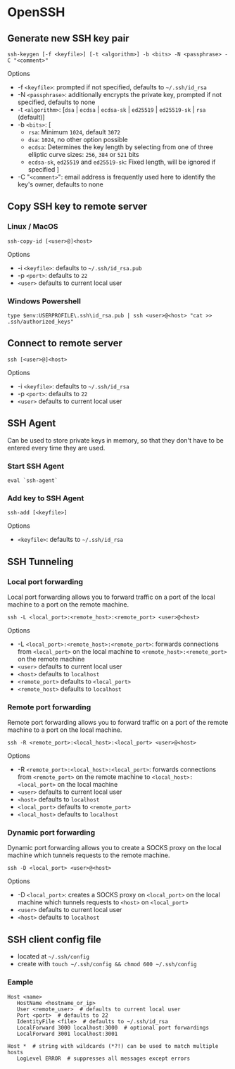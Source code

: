 # OpenSSH

## Generate new SSH key pair
```
ssh-keygen [-f <keyfile>] [-t <algorithm>] -b <bits> -N <passphrase> -C "<comment>"
```
Options
- -f `<keyfile>`: prompted if not specified, defaults to `~/.ssh/id_rsa`
- -N `<passphrase>`: additionally encrypts the private key, prompted if not specified, defaults to none
- -t `<algorithm>`: [`dsa` | `ecdsa` | `ecdsa-sk` | `ed25519` | `ed25519-sk` | `rsa` (default)]
- -b `<bits>`: [
   - `rsa`: Minimum `1024`, default `3072` 
   - `dsa`: `1024`, no other option possible
   - `ecdsa`: Determines the key length by selecting from one of three elliptic curve sizes: `256`, `384` or `521` bits
   - `ecdsa-sk`, `ed25519` and `ed25519-sk`: Fixed length, will be ignored if specified
]
- -C "`<comment>`": email address is frequently used here to identify the key's owner, defaults to none

## Copy SSH key to remote server
### Linux / MacOS
```shell
ssh-copy-id [<user>@]<host>
```
Options
- -i `<keyfile>`: defaults to `~/.ssh/id_rsa.pub`
- -p `<port>`: defaults to `22`
- `<user>` defaults to current local user

### Windows Powershell
```shell
type $env:USERPROFILE\.ssh\id_rsa.pub | ssh <user>@<host> "cat >> .ssh/authorized_keys"
```

## Connect to remote server
```shell
ssh [<user>@]<host>
```
Options
- -i `<keyfile>`: defaults to `~/.ssh/id_rsa`
- -p `<port>`: defaults to `22`
- `<user>` defaults to current local user

## SSH Agent
Can be used to store private keys in memory, so that they don't have to be entered every time they are used.
### Start SSH Agent
```shell
eval `ssh-agent`
```
### Add key to SSH Agent
```shell
ssh-add [<keyfile>]
```
Options
- `<keyfile>`: defaults to `~/.ssh/id_rsa`

## SSH Tunneling
### Local port forwarding
Local port forwarding allows you to forward traffic on a port of the local machine to a port on the remote machine.
```shell
ssh -L <local_port>:<remote_host>:<remote_port> <user>@<host>
```
Options
- -L `<local_port>:<remote_host>:<remote_port>`: forwards connections from `<local_port>` on the local machine to `<remote_host>:<remote_port>` on the remote machine
- `<user>` defaults to current local user
- `<host>` defaults to `localhost`
- `<remote_port>` defaults to `<local_port>`
- `<remote_host>` defaults to `localhost`

### Remote port forwarding
Remote port forwarding allows you to forward traffic on a port of the remote machine to a port on the local machine.
```shell
ssh -R <remote_port>:<local_host>:<local_port> <user>@<host>
```
Options
- -R `<remote_port>:<local_host>:<local_port>`: forwards connections from `<remote_port>` on the remote machine to `<local_host>:<local_port>` on the local machine
- `<user>` defaults to current local user
- `<host>` defaults to `localhost`
- `<local_port>` defaults to `<remote_port>`
- `<local_host>` defaults to `localhost`

### Dynamic port forwarding
Dynamic port forwarding allows you to create a SOCKS proxy on the local machine which tunnels requests to the remote machine.
```shell
ssh -D <local_port> <user>@<host>
```
Options
- -D `<local_port>`: creates a SOCKS proxy on `<local_port>` on the local machine which tunnels requests to `<host>` on `<local_port>`
- `<user>` defaults to current local user
- `<host>` defaults to `localhost`

## SSH client config file
- located at `~/.ssh/config`
- create with `touch ~/.ssh/config && chmod 600 ~/.ssh/config`
### Eample
```
Host <name>
   HostName <hostname_or_ip>
   User <remote_user>  # defaults to current local user
   Port <port>  # defaults to 22
   IdentityFile <file>  # defaults to ~/.ssh/id_rsa
   LocalForward 3000 localhost:3000  # optional port forwardings
   LocalForward 3001 localhost:3001

Host *  # string with wildcards (*?!) can be used to match multiple hosts
   LogLevel ERROR  # suppresses all messages except errors
```